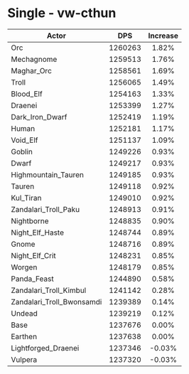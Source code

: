 # Single - vw-cthun
| Actor | DPS | Increase |
|---|:---:|:---:|
|Orc|1260263|1.82%|
|Mechagnome|1259513|1.76%|
|Maghar_Orc|1258561|1.69%|
|Troll|1256065|1.49%|
|Blood_Elf|1254163|1.33%|
|Draenei|1253399|1.27%|
|Dark_Iron_Dwarf|1252419|1.19%|
|Human|1252181|1.17%|
|Void_Elf|1251137|1.09%|
|Goblin|1249226|0.93%|
|Dwarf|1249217|0.93%|
|Highmountain_Tauren|1249185|0.93%|
|Tauren|1249118|0.92%|
|Kul_Tiran|1249010|0.92%|
|Zandalari_Troll_Paku|1248913|0.91%|
|Nightborne|1248835|0.90%|
|Night_Elf_Haste|1248744|0.89%|
|Gnome|1248716|0.89%|
|Night_Elf_Crit|1248231|0.85%|
|Worgen|1248179|0.85%|
|Panda_Feast|1244890|0.58%|
|Zandalari_Troll_Kimbul|1241142|0.28%|
|Zandalari_Troll_Bwonsamdi|1239389|0.14%|
|Undead|1239219|0.12%|
|Base|1237676|0.00%|
|Earthen|1237638|0.00%|
|Lightforged_Draenei|1237346|-0.03%|
|Vulpera|1237320|-0.03%|
